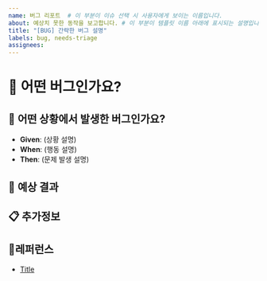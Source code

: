 ```yaml
---
name: 버그 리포트  # 이 부분이 이슈 선택 시 사용자에게 보이는 이름입니다.
about: 예상치 못한 동작을 보고합니다. # 이 부분이 템플릿 이름 아래에 표시되는 설명입니다.
title: "[BUG] 간략한 버그 설명"
labels: bug, needs-triage
assignees:
---
```


# 🐞 어떤 버그인가요?

<!--- 어떤 버그인지 간결하게 설명해주세요 -->

## 📝 어떤 상황에서 발생한 버그인가요?

<!--- (가능하면) Given-When-Then 형식으로 서술해주세요 -->

- **Given**: (상황 설명)
- **When**: (행동 설명)
- **Then**: (문제 발생 설명)

## 🎯 예상 결과

<!--- 예상했던 정상적인 결과가 어떤 것이었는지 설명해주세요 -->

## 📋 추가정보

<!--- 추가적인 로그, 스크린샷, 또는 관련 정보가 있다면 첨부해주세요. -->

## 📍레퍼런스

- [Title](https://...)
